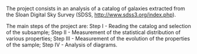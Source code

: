 The project consists in an analysis of a catalog of galaxies extracted from the Sloan
Digital Sky Survey (SDSS, http://www.sdss3.org/index.php).

The main steps of the project are:
Step I - Reading the catalog and selection of the subsample;
Step II - Measurement of the statistical distribution of various properties;
Step III - Measurement of the evolution of the properties of the sample;
Step IV - Analysis of diagrams.